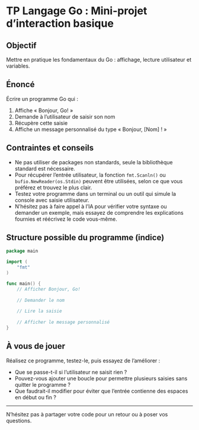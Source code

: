 
# TP Langage Go : Mini-projet d’interaction basique

## Objectif  
Mettre en pratique les fondamentaux du Go : affichage, lecture utilisateur et variables.

## Énoncé  
Écrire un programme Go qui :  
1. Affiche « Bonjour, Go! »  
2. Demande à l’utilisateur de saisir son nom  
3. Récupère cette saisie  
4. Affiche un message personnalisé du type « Bonjour, [Nom] ! »

## Contraintes et conseils  
- Ne pas utiliser de packages non standards, seule la bibliothèque standard est nécessaire.  
- Pour récupérer l’entrée utilisateur, la fonction `fmt.Scanln()` ou `bufio.NewReader(os.Stdin)` peuvent être utilisées, selon ce que vous préférez et trouvez le plus clair.  
- Testez votre programme dans un terminal ou un outil qui simule la console avec saisie utilisateur.  
- N’hésitez pas à faire appel à l’IA pour vérifier votre syntaxe ou demander un exemple, mais essayez de comprendre les explications fournies et réécrivez le code vous-même.

## Structure possible du programme (indice)  
```go
package main

import (
    "fmt"
)

func main() {
    // Afficher Bonjour, Go!
    
    // Demander le nom
    
    // Lire la saisie
    
    // Afficher le message personnalisé
}
```

## À vous de jouer  
Réalisez ce programme, testez-le, puis essayez de l’améliorer :  
- Que se passe-t-il si l’utilisateur ne saisit rien ?  
- Pouvez-vous ajouter une boucle pour permettre plusieurs saisies sans quitter le programme ?  
- Que faudrait-il modifier pour éviter que l’entrée contienne des espaces en début ou fin ?

---

N’hésitez pas à partager votre code pour un retour ou à poser vos questions.